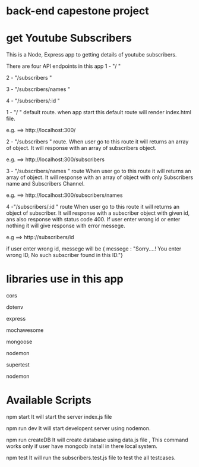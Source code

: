 # back-end capestone project
# get Youtube Subscribers
This is a Node, Express app to getting details of youtube subscribers.

There are four API endpoints in this app
1 - "/ "

2 - "/subscribers "

3 - "/subscribers/names "

4 - "/subscribers/:id "

1 - "/ " default route.
when app start this default route will render index.html file.

e.g. ==> http://localhost:300/

2 - "/subscribers " route.
When user go to this route it will returns an array of object. It will response with an array of subscribers object.

e.g. ==> http://localhost:300/subscribers

3 - "/subscribers/names " route
When user go to this route it will returns an array of object. It will response with an array of object with only Subscribers name and Subscribers Channel.

e.g. ==> http://localhost:300/subscribers/names

4 -"/subscribers/:id " route
When user go to this route it will returns an object of subscriber. It will response with a subscriber object with given id, ans also response with status code 400. If user enter wrong id or enter nothing it will give response with error messege.

e.g ==> http://subscribers/id

if user enter wrong id, messege will be { messege : "Sorry....! You enter wrong ID, No such subscriber found in this ID."}

# libraries use in this app

cors

 dotenv
 
 express
 
 mochawesome
 
 mongoose
 
 nodemon
 
 supertest
 
 nodemon 

 # Available Scripts
 npm start
It will start the server index.js file

npm run dev
It will start developent server using nodemon.

npm run createDB
It will create database using data.js file , This command works only if user have mongodb install in there local system.

npm test
It will run the subscribers.test.js file to test the all testcases.



 



